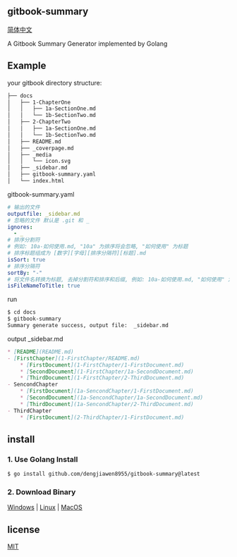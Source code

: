 ## gitbook-summary

[简体中文](README.zh-CN.md)

A Gitbook Summary Generator implemented by Golang

## Example

your gitbook directory structure:

```bash
├── docs
│   ├── 1-ChapterOne
│   │   ├── 1a-SectionOne.md
│   │   └── 1b-SectionTwo.md
│   ├── 2-ChapterTwo
│   │   ├── 1a-SectionOne.md
│   │   └── 1b-SectionTwo.md
│   ├── README.md
│   ├── _coverpage.md
│   ├── _media
│   │   └── icon.svg
│   ├── _sidebar.md
│   ├── gitbook-summary.yaml
│   └── index.html
```

gitbook-summary.yaml

```yaml
# 输出的文件 
outputfile: _sidebar.md
# 忽略的文件 默认是 .git 和 _
ignores:
  - _
# 排序分割符
# 例如: 10a-如何使用.md, "10a" 为排序将会忽略, "如何使用" 为标题
# 排序标题组成为 [数字][字母][排序分隔符][标题].md
isSort: true
# 排序分隔符
sortBy: "-"
# 将文件名转换为标题, 去掉分割符和排序和后缀, 例如: 10a-如何使用.md, "如何使用" 为标题, 首字母大写
isFileNameToTitle: true

```

run

```bash
$ cd docs
$ gitbook-summary 
Summary generate success, output file:  _sidebar.md 
```

output _sidebar.md

```markdown
* [README](README.md)
- [FirstChapter](1-FirstChapter/README.md)
    * [FirstDocument](1-FirstChapter/1-FirstDocument.md)
    * [SecondDocument](1-FirstChapter/1a-SecondDocument.md)
    * [ThirdDocument](1-FirstChapter/2-ThirdDocument.md)
- SencondChapter
    * [FirstDocument](1a-SencondChapter/1-FirstDocument.md)
    * [SecondDocument](1a-SencondChapter/1a-SecondDocument.md)
    * [ThirdDocument](1a-SencondChapter/2-ThirdDocument.md)
- ThirdChapter
    * [FirstDocument](2-ThirdChapter/1-FirstDocument.md)

```

## install

### 1. Use Golang Install

```bash
$ go install github.com/dengjiawen8955/gitbook-summary@latest
```

### 2. Download Binary

[Windows](release/gitbook-summary.exe) | [Linux](release/gitbook-summary) | [MacOS](release/gitbook-summary.darwin)

## license

[MIT](./LICENSE)
